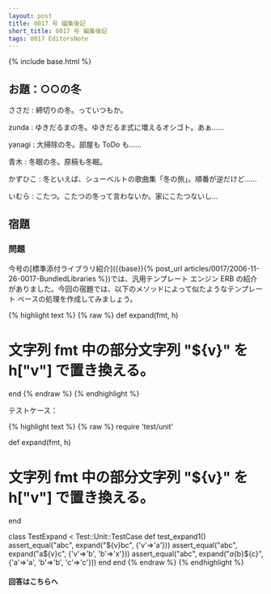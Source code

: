 ```yaml
---
layout: post
title: 0017 号 編集後記
short_title: 0017 号 編集後記
tags: 0017 EditorsNote
---
```

{% include base.html %}


## お題：○○の冬

ささだ
:  締切りの冬。っていつもか。

zunda
:  ゆきだるまの冬。ゆきだるま式に増えるオシゴト。あぁ……

yanagi
:  大掃除の冬。部屋も ToDo も……

青木
:  冬眠の冬。原稿も冬眠。

かずひこ
: 冬といえば、シューベルトの歌曲集「冬の旅」。順番が逆だけど……

いむら
: こたつ。こたつの冬って言わないか。家にこたつないし…

## 宿題

### 問題

今号の[標準添付ライブラリ紹介]({{base}}{% post_url articles/0017/2006-11-26-0017-BundledLibraries %})では、汎用テンプレート
エンジン ERB の紹介がありました。今回の宿題では、以下のメソッドによって似たようなテンプレート
ベースの処理を作成してみましょう。

{% highlight text %}
{% raw %}
def expand(fmt, h)
  # 文字列 fmt 中の部分文字列 "${v}" を h["v"] で置き換える。
end
{% endraw %}
{% endhighlight %}


テストケース：

{% highlight text %}
{% raw %}
require 'test/unit'

def expand(fmt, h)
  # 文字列 fmt 中の部分文字列 "${v}" を h["v"] で置き換える。
end

class TestExpand < Test::Unit::TestCase
  def test_expand1()
    assert_equal("abc", expand("${v}bc", {'v'=>'a'}))
    assert_equal("abc", expand("a${v}c", {'v'=>'b', 'b'=>'x'}))
    assert_equal("abc", expand("${a}${b}${c}", {'a'=>'a', 'b'=>'b', 'c'=>'c'}))
  end
end
{% endraw %}
{% endhighlight %}


#### 回答はこちらへ




